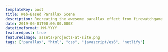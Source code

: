 ```yaml
---
templateKey: post
title: Web-Based Parallax Scene
description: Recreating the awesome parallax effect from firewatchgame.com for a friend's wedding website
date: 2019-06-01T00:00:00.000Z
datetimeformat: MM-YYYY
featuredpost: true
featuredimage: assets/projects-at-site.png
tags: ["parallax", "html", "css", "javascript/es6", "netlify"]
---
```

